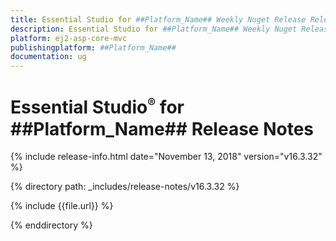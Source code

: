 ```yaml
---
title: Essential Studio for ##Platform_Name## Weekly Nuget Release Release Notes  
description: Essential Studio for ##Platform_Name## Weekly Nuget Release Release Notes  
platform: ej2-asp-core-mvc
publishingplatform: ##Platform_Name##
documentation: ug
---
```


# Essential Studio<sup style="font-size:70%">&reg;</sup> for  ##Platform_Name##  Release Notes  

{% include release-info.html date="November 13, 2018"   version="v16.3.32"  %} 

{% directory path: _includes/release-notes/v16.3.32 %}

{% include {{file.url}} %}

{% enddirectory %}
